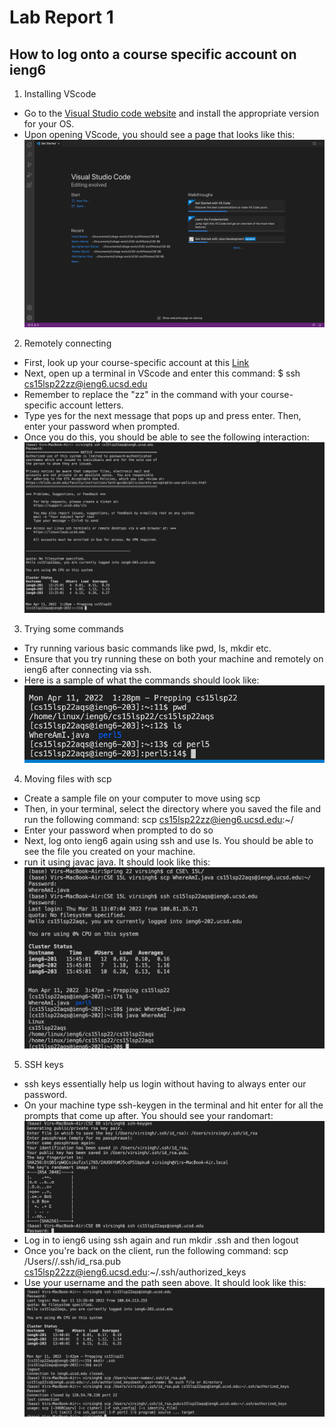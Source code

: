 # Lab Report 1

## How to log onto a course specific account on ieng6

1. Installing VScode
* Go to the [Visual Studio code website](https://code.visualstudio.com/) and install the appropriate version for your OS.
* Upon opening VScode, you should see a page that looks like this: 
![Vscode opening page](https://github.com/virsinghh/cse15l-lab-reports/blob/main/VScode%20opening.png?raw=true)

2. Remotely connecting
* First, look up your course-specific account at this [Link](https://sdacs.ucsd.edu/~icc/index.php)
* Next, open up a terminal in VScode and enter this command: $ ssh cs15lsp22zz@ieng6.ucsd.edu
* Remember to replace the "zz" in the command with your course-specific account letters.
* Type yes for the next message that pops up and press enter. Then, enter your password when prompted.
* Once you do this, you should be able to see the following interaction: ![Connecting remotely](https://github.com/virsinghh/cse15l-lab-reports/blob/main/ssh%20login.png?raw=true)

3. Trying some commands
* Try running various basic commands like pwd, ls, mkdir etc.
* Ensure that you try running these on both your machine and remotely on ieng6 after connecting via ssh.
* Here is a sample of what the commands should look like: ![Trying commands](https://github.com/virsinghh/cse15l-lab-reports/blob/main/trying%20commands.png?raw=true)

4. Moving files with scp
* Create a sample file on your computer to move using scp
* Then, in your terminal, select the directory where you saved the file and run the following command: scp <filename> cs15lsp22zz@ieng6.ucsd.edu:~/
* Enter your password when prompted to do so
* Next, log onto ieng6 again using ssh and use ls. You should be able to see the file you created on your machine.
* run it using javac java. It should look like this:![Moving files](https://github.com/virsinghh/cse15l-lab-reports/blob/main/scp.png?raw=true)

5. SSH keys
* ssh keys essentially help us login without having to always enter our password.
* On your machine type ssh-keygen in the terminal and hit enter for all the prompts that come up after. You should see your randomart: ![ssh-keygen](https://github.com/virsinghh/cse15l-lab-reports/blob/main/ssh-keygen%201.png?raw=true)
* Log in to ieng6 using ssh again and run mkdir .ssh and then logout
* Once you're back on the client, run the following command: scp /Users/<user-name>/.ssh/id_rsa.pub
cs15lsp22zz@ieng6.ucsd.edu:~/.ssh/authorized_keys
* Use your username and the path seen above. It should look like this: ![ssh-keygen](https://github.com/virsinghh/cse15l-lab-reports/blob/main/ssh-keygen%202.png?raw=true)
